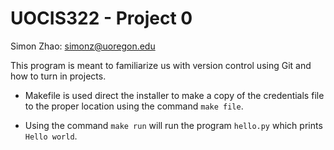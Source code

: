 # UOCIS322 - Project 0

Simon Zhao: simonz@uoregon.edu

This program is meant to familiarize us with version control using Git and how to turn in projects.

- Makefile is used direct the installer to make a copy of the credentials file to the proper location using the command `make file`. 

- Using the command `make run` will run the program `hello.py` which prints `Hello world`.
